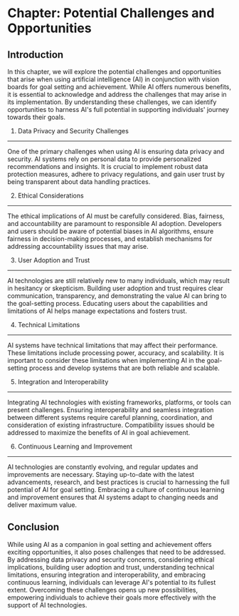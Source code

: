 Chapter: Potential Challenges and Opportunities
===============================================

Introduction
------------

In this chapter, we will explore the potential challenges and opportunities that arise when using artificial intelligence (AI) in conjunction with vision boards for goal setting and achievement. While AI offers numerous benefits, it is essential to acknowledge and address the challenges that may arise in its implementation. By understanding these challenges, we can identify opportunities to harness AI's full potential in supporting individuals' journey towards their goals.

1. Data Privacy and Security Challenges
---------------------------------------

One of the primary challenges when using AI is ensuring data privacy and security. AI systems rely on personal data to provide personalized recommendations and insights. It is crucial to implement robust data protection measures, adhere to privacy regulations, and gain user trust by being transparent about data handling practices.

2. Ethical Considerations
-------------------------

The ethical implications of AI must be carefully considered. Bias, fairness, and accountability are paramount to responsible AI adoption. Developers and users should be aware of potential biases in AI algorithms, ensure fairness in decision-making processes, and establish mechanisms for addressing accountability issues that may arise.

3. User Adoption and Trust
--------------------------

AI technologies are still relatively new to many individuals, which may result in hesitancy or skepticism. Building user adoption and trust requires clear communication, transparency, and demonstrating the value AI can bring to the goal-setting process. Educating users about the capabilities and limitations of AI helps manage expectations and fosters trust.

4. Technical Limitations
------------------------

AI systems have technical limitations that may affect their performance. These limitations include processing power, accuracy, and scalability. It is important to consider these limitations when implementing AI in the goal-setting process and develop systems that are both reliable and scalable.

5. Integration and Interoperability
-----------------------------------

Integrating AI technologies with existing frameworks, platforms, or tools can present challenges. Ensuring interoperability and seamless integration between different systems require careful planning, coordination, and consideration of existing infrastructure. Compatibility issues should be addressed to maximize the benefits of AI in goal achievement.

6. Continuous Learning and Improvement
--------------------------------------

AI technologies are constantly evolving, and regular updates and improvements are necessary. Staying up-to-date with the latest advancements, research, and best practices is crucial to harnessing the full potential of AI for goal setting. Embracing a culture of continuous learning and improvement ensures that AI systems adapt to changing needs and deliver maximum value.

Conclusion
----------

While using AI as a companion in goal setting and achievement offers exciting opportunities, it also poses challenges that need to be addressed. By addressing data privacy and security concerns, considering ethical implications, building user adoption and trust, understanding technical limitations, ensuring integration and interoperability, and embracing continuous learning, individuals can leverage AI's potential to its fullest extent. Overcoming these challenges opens up new possibilities, empowering individuals to achieve their goals more effectively with the support of AI technologies.
